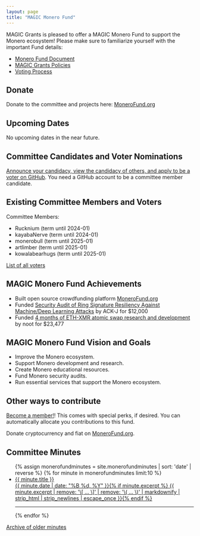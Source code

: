 ```yaml
---
layout: page
title: "MAGIC Monero Fund"
---
```


MAGIC Grants is pleased to offer a MAGIC Monero Fund to support the Monero ecosystem! Please make sure to familiarize yourself with the important Fund details:

* [Monero Fund Document](/funds/monero/monero_fund)
* [MAGIC Grants Policies](/about/documentation)
* [Voting Process](/funds/voting/)

## Donate

Donate to the committee and projects here: [MoneroFund.org](https://monerofund.org)

## Upcoming Dates

No upcoming dates in the near future.

## Committee Candidates and Voter Nominations

[Announce your candidacy, view the candidacy of others, and apply to be a voter on GitHub](https://github.com/MAGICGrants/Monero-Fund-Elections). You need a GitHub account to be a committee member candidate.

## Existing Committee Members and Voters

Committee Members:
* Rucknium (term until 2024-01)
* kayabaNerve (term until 2024-01)
* monerobull (term until 2025-01)
* artlimber (term until 2025-01)
* kowalabearhugs (term until 2025-01)

[List of all voters](/funds/monero/monero_fund_voters)

## MAGIC Monero Fund Achievements

* Built open source crowdfunding platform [MoneroFund.org](https://monerofund.org)
* Funded [Security Audit of Ring Signature Resiliency Against Machine/Deep Learning Attacks](https://github.com/MAGICGrants/Monero-Fund/issues/15) by ACK-J for $12,000
* Funded [4 months of ETH-XMR atomic swap research and development](https://www.gofundme.com/f/noot-ethxmr-atomic-swap-development-4-months) by noot for $23,477

## MAGIC Monero Fund Vision and Goals

* Improve the Monero ecosystem.
* Support Monero development and research.
* Create Monero educational resources.
* Fund Monero security audits.
* Run essential services that support the Monero ecosystem.

## Other ways to contribute

[Become a member!](https://magicgrants.budibase.app/app/new-member#/home)! This comes with special perks, if desired. You can automatically allocate you contributions to this fund.

Donate cryptocurrency and fiat on [MoneroFund.org](https://monerofund.org).

## Committee Minutes

<ul class="post-list">
{% assign monerofundminutes = site.monerofundminutes | sort: 'date' | reverse %}
{% for minute in monerofundminutes limit:10 %}
  <li><article><a href="{{ site.url }}{{ minute.url }}"><div class="post-entry-title">{{ minute.title }}</div> <span class="entry-date"><time datetime="{{ minute.date | date_to_xmlschema }}">{{ minute.date | date: "%B %d, %Y" }}</time></span>{% if minute.excerpt %} <span class="excerpt">{{ minute.excerpt | remove: '\[ ... \]' | remove: '\( ... \)' | markdownify | strip_html | strip_newlines | escape_once }}</span>{% endif %}</a></article></li>
  <hr>
{% endfor %}
</ul>

[Archive of older minutes](https://github.com/MAGICGrants/website/tree/master/posts/_monerofundminutes)
